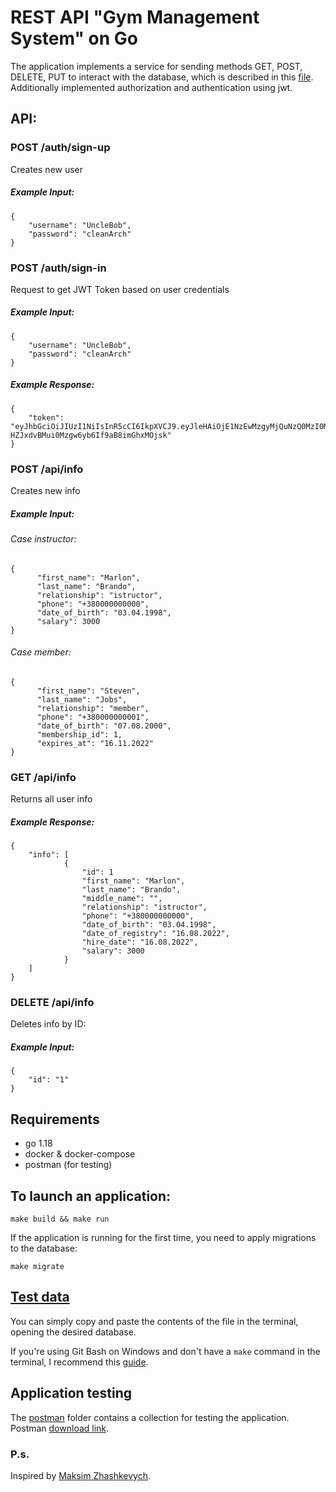 # REST API "Gym Management System" on Go

The application implements a service for sending methods GET, POST, DELETE, PUT to interact with the database, which is described in this <a href="https://github.com/igorgofman/gms-app/blob/master/schema/000001_init.up.sql">file</a>. Additionally implemented authorization and authentication using jwt.

## API:

### POST /auth/sign-up

Creates new user 

##### Example Input: 
```
{
	"username": "UncleBob",
	"password": "cleanArch"
} 
```


### POST /auth/sign-in

Request to get JWT Token based on user credentials

##### Example Input: 
```
{
	"username": "UncleBob",
	"password": "cleanArch"
} 
```

##### Example Response: 
```
{
	"token": "eyJhbGciOiJIUzI1NiIsInR5cCI6IkpXVCJ9.eyJleHAiOjE1NzEwMzgyMjQuNzQ0MzI0MiwidXNlciI6eyJJRCI6IjAwMDAwMDAwMDAwMDAwMDAwMDAwMDAwMCIsIlVzZXJuYW1lIjoiemhhc2hrZXZ5Y2giLCJQYXNzd29yZCI6IjQyODYwMTc5ZmFiMTQ2YzZiZDAyNjlkMDViZTM0ZWNmYmY5Zjk3YjUifX0.3dsyKJQ-HZJxdvBMui0Mzgw6yb6If9aB8imGhxMOjsk"
} 
```

### POST /api/info

Creates new info

##### Example Input: 

###### Case instructor:
```
{
      "first_name": "Marlon",
      "last_name": "Brando",
      "relationship": "istructor",
      "phone": "+380000000000",
      "date_of_birth": "03.04.1998",
      "salary": 3000
} 
```
###### Case member:
```
{
      "first_name": "Steven",
      "last_name": "Jobs",
      "relationship": "member",
      "phone": "+380000000001",
      "date_of_birth": "07.08.2000",
      "membership_id": 1,
      "expires_at": "16.11.2022"
} 
```

### GET /api/info

Returns all user info

##### Example Response: 
```
{
	"info": [
            {
                "id": 1
                "first_name": "Marlon",
                "last_name": "Brando",
                "middle_name": "",
                "relationship": "istructor",
                "phone": "+380000000000",
                "date_of_birth": "03.04.1998",
                "date_of_registry": "16.08.2022",
                "hire_date": "16.08.2022",
                "salary": 3000
            }
    ]
} 
```

### DELETE /api/info

Deletes info by ID:

##### Example Input: 
```
{
	"id": "1"
} 
```


## Requirements
- go 1.18
- docker & docker-compose
- postman (for testing)


## To launch an application:

```
make build && make run
```

If the application is running for the first time, you need to apply migrations to the database:

```
make migrate
```

## <a href="https://github.com/igorgofman/DB-CNTU/blob/main/info-backup.sql">Test data</a>

You can simply copy and paste the contents of the file in the terminal, opening the desired database.

If you're using Git Bash on Windows and don't have a ```make``` command in the terminal, I recommend this <a href="https://gist.github.com/evanwill/0207876c3243bbb6863e65ec5dc3f058#make">guide</a>.


## Application testing

The <a href="https://github.com/igorgofman/gms-app/postman">postman</a> folder contains a collection for testing the application. Postman <a href="https://www.postman.com/downloads/">download link</a>.



### P.s.
Inspired by <a href="https://github.com/zhashkevych/todo-app">Maksim Zhashkevych</a>.
